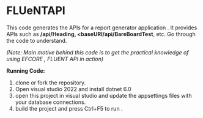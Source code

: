 # FLUeNTAPI

This code generates the APIs for a report generator application .
It provides APIs such as **<baseURI>/api/Heading, <baseURI/api/BareBoardTest**, etc.
Go through the code to understand.

_(Note: Main motive behind this code is to get the practical knowledge of using EFCORE , FLUENT API in action)_

**Running Code:**
1. clone or fork the repository.
2. Open visual studio 2022 and install dotnet 6.0
3. open this project in visual studio and update the appsettings files with your database connections.
4. build the project and press Ctrl+F5 to run .

